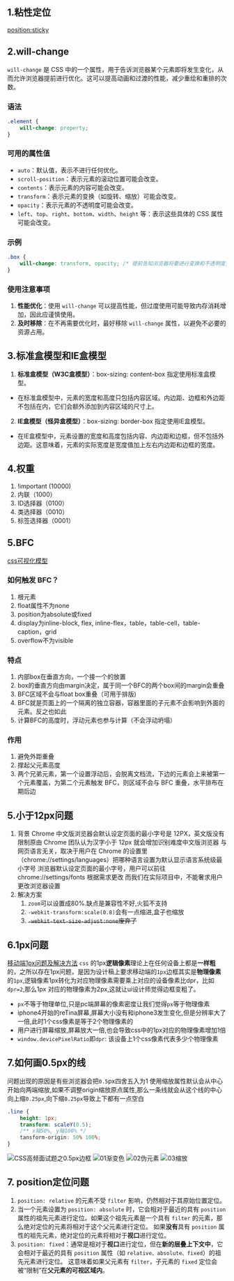 ## **1.粘性定位**
[position:sticky](https://www.bilibili.com/video/BV1C8411Q7Gm/?spm_id_from=333.337.search-card.all.click&vd_source=78435c3cefd4783245d9d16d09d19859)

## **2.will-change**
`will-change` 是 CSS 中的一个属性，用于告诉浏览器某个元素即将发生变化，从而允许浏览器提前进行优化。这可以提高动画和过渡的性能，减少重绘和重排的次数。

### 语法
```css
.element {
    will-change: property;
}
```

### 可用的属性值
- `auto`：默认值，表示不进行任何优化。
- `scroll-position`：表示元素的滚动位置可能会改变。
- `contents`：表示元素的内容可能会改变。
- `transform`：表示元素的变换（如旋转、缩放）可能会改变。
- `opacity`：表示元素的不透明度可能会改变。
- `left`、`top`、`right`、`bottom`、`width`、`height` 等：表示这些具体的 CSS 属性可能会改变。

### 示例
```css
.box {
    will-change: transform, opacity; /* 提前告知浏览器将要进行变换和不透明度变化 */
}
```

### 使用注意事项
1. **性能优化**：使用 `will-change` 可以提高性能，但过度使用可能导致内存消耗增加，因此应谨慎使用。
2. **及时移除**：在不再需要优化时，最好移除 `will-change` 属性，以避免不必要的资源占用。

## **3.标准盒模型和IE盒模型**
1. **标准盒模型（W3C盒模型）**：box-sizing: content-box 指定使用标准盒模型。
- 在标准盒模型中，元素的宽度和高度只包括内容区域。内边距、边框和外边距不包括在内，它们会额外添加到内容区域的尺寸上。
2. **IE盒模型（怪异盒模型）**：box-sizing: border-box 指定使用IE盒模型。
- 在IE盒模型中，元素设置的宽度和高度包括内容、内边距和边框，但不包括外边距。这意味着，元素的实际宽度是宽度值加上左右内边距和边框的宽度。

## **4.权重**
1. !important (10000)
2. 内联（1000）
3. ID选择器（0100）
4. 类选择器（0010）
5. 标签选择器（0001）

## **5.BFC**
[css可视化模型](https://juejin.cn/post/6844903574535667719#heading-44)

### 如何触发 BFC？
1. 根元素
2. float属性不为none
3. position为absolute或fixed
4. display为inline-block, flex, inline-flex，table，table-cell，table-caption，grid
5. overflow不为visible

### 特点
1. 内部box在垂直方向，一个接一个的放置
2. box的垂直方向由margin决定，属于同一个BFC的两个box间的margin会重叠
3. BFC区域不会与float box重叠（可用于排版)
4. BFC就是页面上的一个隔离的独立容器，容器里面的子元素不会影响到外面的元素。反之也如此
5. 计算BFC的高度时，浮动元素也参与计算（不会浮动坍塌）

### 作用
1. 避免外距重叠
2. 撑起父元素高度
3. 两个兄弟元素，第一个设置浮动后，会脱离文档流，下边的元素会上来被第一个元素覆盖，为第二个元素触发 BFC，则区域不会与 BFC 重叠，水平排布在期后边

## **5.小于12px问题**
1. 背景
Chrome 中文版浏览器会默认设定页面的最小字号是 12PX，英文版没有限制原由 Chrome 团队认为汉字小于 12px 就会增加识别难度中文版浏览器
与网页语言无关，取决于用户在 Chrome 的设置里（chrome://settings/languages）把哪种语言设置为默认显示语言系统级最小字号
浏览器默认设定页面的最小字号，用户可以前往 chrome://settings/fonts 根据需求更改
而我们在实际项目中，不能奢求用户更改浏览器设置
2. 解决方案
   1. `zoom`可以设置成80%.缺点是兼容性不好,火狐不支持
   2. `-webkit-transform:scale(0.8)`会有一点缩进,盒子也缩放
   3. ~~`-webkit-text-size-adjust:none`废弃了~~

## **6.1px问题**
[移动端1px问题及解决方法](https://www.bilibili.com/video/BV1R64y1i78m/?spm_id_from=333.337.search-card.all.click&vd_source=78435c3cefd4783245d9d16d09d19859)
`css` 的1px**逻辑像素**理论上在任何设备上都是**一样粗**的，之所以存在1px问题，是因为设计稿上要求移动端的`1px`边框其实是**物理像素**的`1px`,逻辑像素1px转化为对应物理像素需要乘上对应的设备像素比dpr，比如`dpr=2`,那么1px 对应的物理像素为2px,这就让ui设计师觉得边框变粗了。
- `px`不等于物理单位,只是pc端屏幕的像素密度让我们觉得`px`等于物理像素
- iphone4开始的reTina屏幕,屏幕大小没有和iphone3发生变化,但是分辨率大了一倍,此时1个css像素是等于2个物理像素的
- 用户进行屏幕缩放,屏幕放大一倍,也会导致css中的1px对应的物理像素增加1倍
- `window.devicePixelRatio`即`dpr`: 该设备上1个css像素代表多少个物理像素

## **7.如何画0.5px的线**
问题出现的原因是有些浏览器会把`0.5`px四舍五入为1
使用缩放属性默认会从中心开始向两端缩放,如果不调整origin缩放原点属性,那么一条线就会从这个线的中心向上缩`0.25px`,向下缩`0.25px`导致上下都有一点空白
```css
.line {
    height: 1px;
    transform: scaleY(0.5);
    /** x轴50%, y轴100% */
    tansform-origin: 50% 100%;
}
```
![CSS高频面试题之0.5px边框](https://www.bilibili.com/video/BV13v411b7RV/?spm_id_from=333.337.search-card.all.click&vd_source=78435c3cefd4783245d9d16d09d19859)
![01渐变色](../img/0.5px/01渐变色.png)
![02伪元素](../img/0.5px/02伪元素.png)
![03缩放](../img/0.5px/03缩放.png)
## **7. position定位问题**
1. `position: relative` 的元素不受 `filter` 影响，仍然相对于其原始位置定位。
2. 当一个元素设置为 `position: absolute` 时，它会相对于最近的具有 `position` 属性的祖先元素进行定位。如果这个祖先元素是一个具有 `filter` 的元素，那么绝对定位的元素将相对于这个父元素进行定位。
如果**没有**具有 `position` 属性的祖先元素，绝对定位的元素将相对于**视口**进行定位。
3. `position: fixed`：通常是相对于**视口**进行定位，但在**新的层叠上下文中**，它会相对于最近的具有 `position` 属性（如 `relative、absolute、fixed`）的祖先元素进行定位。
这意味着如果父元素有 `filter`，子元素的 `fixed` 定位会被“限制”在**父元素的可视区域内**。